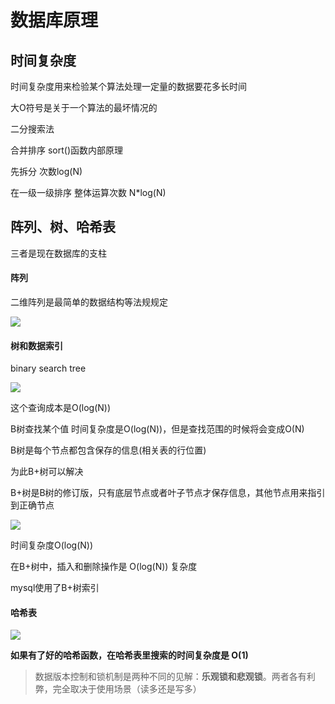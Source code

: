 # 数据库原理

## 时间复杂度

时间复杂度用来检验某个算法处理一定量的数据要花多长时间

大O符号是关于一个算法的最坏情况的

二分搜索法



合并排序 sort()函数内部原理

先拆分  次数log(N)

在一级一级排序 整体运算次数 N*log(N)



## 阵列、树、哈希表

三者是现在数据库的支柱

#### 阵列

二维阵列是最简单的数据结构等法规规定

![](http://ww2.sinaimg.cn/large/7cc829d3jw1f3drdpqm1oj20cl0apdhp.jpg)

#### 树和数据索引

binary search tree 

![](http://jbcdn2.b0.upaiyun.com/2016/05/432222c9e8cd2d665083915430ae1a2e.png)

这个查询成本是O(log(N))

B树查找某个值 时间复杂度是O(log(N))，但是查找范围的时候将会变成O(N)

B树是每个节点都包含保存的信息(相关表的行位置)

为此B+树可以解决

B+树是B树的修订版，只有底层节点或者叶子节点才保存信息，其他节点用来指引到正确节点

![](http://jbcdn2.b0.upaiyun.com/2016/05/15c4b064af9ac7f357404a1b17ff1cae.png)

时间复杂度O(log(N))

在B+树中，插入和删除操作是 O(log(N)) 复杂度

mysql使用了B+树索引

#### 哈希表

![](http://ww1.sinaimg.cn/large/7cc829d3jw1f3drdsruaqj20hp09075r.jpg)

**如果有了好的哈希函数，在哈希表里搜索的时间复杂度是 O(1)**





> 数据版本控制和锁机制是两种不同的见解：**乐观锁和悲观锁**。两者各有利弊，完全取决于使用场景（读多还是写多）

